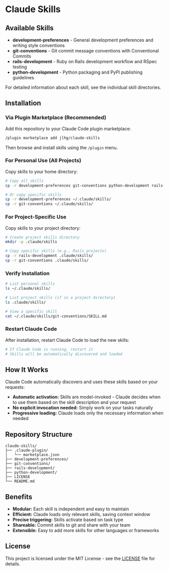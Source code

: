 # Claude Skills

## Available Skills

- **development-preferences** - General development preferences and writing style conventions
- **git-conventions** - Git commit message conventions with Conventional Commits
- **rails-development** - Ruby on Rails development workflow and RSpec testing
- **python-development** - Python packaging and PyPI publishing guidelines

For detailed information about each skill, see the individual skill directories.

## Installation

### Via Plugin Marketplace (Recommended)

Add this repository to your Claude Code plugin marketplace:

```bash
/plugin marketplace add jlhg/claude-skills
```

Then browse and install skills using the `/plugin` menu.

### For Personal Use (All Projects)

Copy skills to your home directory:

```bash
# Copy all skills
cp -r development-preferences git-conventions python-development rails-development ~/.claude/skills/

# Or copy specific skills
cp -r development-preferences ~/.claude/skills/
cp -r git-conventions ~/.claude/skills/
```

### For Project-Specific Use

Copy skills to your project directory:

```bash
# Create project skills directory
mkdir -p .claude/skills

# Copy specific skills (e.g., Rails projects)
cp -r rails-development .claude/skills/
cp -r git-conventions .claude/skills/
```

### Verify Installation

```bash
# List personal skills
ls ~/.claude/skills/

# List project skills (if in a project directory)
ls .claude/skills/

# View a specific skill
cat ~/.claude/skills/git-conventions/SKILL.md
```

### Restart Claude Code

After installation, restart Claude Code to load the new skills:

```bash
# If Claude Code is running, restart it
# Skills will be automatically discovered and loaded
```

## How It Works

Claude Code automatically discovers and uses these skills based on your requests:

- **Automatic activation:** Skills are model-invoked - Claude decides when to use them based on the skill description and your request
- **No explicit invocation needed:** Simply work on your tasks naturally
- **Progressive loading:** Claude loads only the necessary information when needed

## Repository Structure

```
claude-skills/
├── .claude-plugin/
│   └── marketplace.json
├── development-preferences/
├── git-conventions/
├── rails-development/
├── python-development/
├── LICENSE
└── README.md
```

## Benefits

- **Modular:** Each skill is independent and easy to maintain
- **Efficient:** Claude loads only relevant skills, saving context window
- **Precise triggering:** Skills activate based on task type
- **Shareable:** Commit skills to git and share with your team
- **Extensible:** Easy to add more skills for other languages or frameworks

## License

This project is licensed under the MIT License - see the [LICENSE](LICENSE) file for details.
